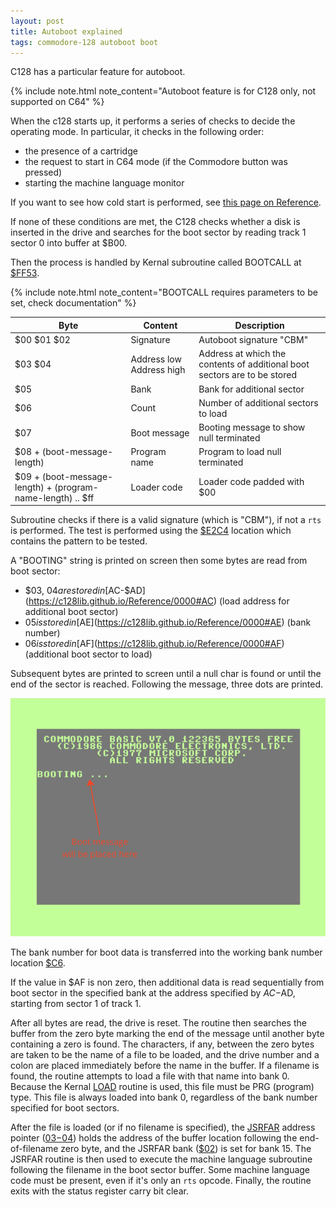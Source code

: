 ```yaml
---
layout: post
title: Autoboot explained
tags: commodore-128 autoboot boot
---
```


C128 has a particular feature for autoboot.

{% include note.html note_content="Autoboot feature is for C128 only, not supported on C64" %}

When the c128 starts up, it performs a series of checks to decide
the operating mode. In particular, it checks in the following order:
* the presence of a cartridge
* the request to start in C64 mode (if the Commodore button was pressed)
* starting the machine language monitor

If you want to see how cold start is performed, see [this page on Reference](https://c128lib.github.io/Reference/StartupSequence).

If none of these conditions are met, the C128 checks whether a disk is
inserted in the drive and searches for the boot sector by reading
track 1 sector 0 into buffer at $B00.

Then the process is handled by Kernal subroutine called BOOTCALL at
[$FF53](https://c128lib.github.io/Reference/FF47#FF53).

{% include note.html note_content="BOOTCALL requires parameters to be set, check documentation" %}

|Byte|Content|Description|
|-|-|-|
|$00 $01 $02|Signature|Autoboot signature "CBM"|
|$03 $04|Address low Address high|Address at which the contents of additional boot sectors are to be stored|
|$05|Bank|Bank for additional sector|
|$06|Count|Number of additional sectors to load|
|$07|Boot message|Booting message to show null terminated|
|$08 + (boot-message-length)|Program name|Program to load null terminated|
|$09 + (boot-message-length) + (program-name-length) .. $ff|Loader code|Loader code padded with $00|

Subroutine checks if there is a valid signature (which is "CBM"), if not a `rts` is performed.
The test is performed using the [$E2C4](https://c128lib.github.io/Reference/E000#E2C4)
location which contains the pattern to be tested.

A "BOOTING" string is printed on screen then some bytes are read from boot sector:
* $03, $04 are stored in [$AC-$AD](https://c128lib.github.io/Reference/0000#AC) (load address for additional boot sector)
* $05 is stored in [$AE](https://c128lib.github.io/Reference/0000#AE) (bank number)
* $06 is stored in [$AF](https://c128lib.github.io/Reference/0000#AF) (additional boot sector to load)

Subsequent bytes are printed to screen until a null char is found or until
the end of the sector is reached. Following the message, three dots are
printed.

![Booting message](/resources/booting-message.png)

The bank number for boot data is transferred into the working bank
number location [$C6](https://c128lib.github.io/Reference/0000#C6).

If the value in $AF is non zero, then additional data is read sequentially
from boot sector in the specified bank at the address specified by $AC-$AD,
starting from sector 1 of track 1.

After all bytes are read, the drive is reset. The routine
then searches the buffer from the zero byte marking the end
of the message until another byte containing a zero is found.
The characters, if any, between the zero bytes are taken to be
the name of a file to be loaded, and the drive number and a
colon are placed immediately before the name in the buffer. If
a filename is found, the routine attempts to load a file with
that name into bank 0. Because the Kernal
[LOAD](https://c128lib.github.io/Reference/FF47#FFD5)
routine is used, this file must be PRG (program) type. This file is always
loaded into bank 0, regardless of the bank number specified
for boot sectors.

After the file is loaded (or if no filename is specified), the
[JSRFAR](https://c128lib.github.io/Reference/FF47#FF6E) address pointer
([$03-$04](https://c128lib.github.io/Reference/0000#03))
holds the address of the buffer location following the end-of-filename zero
byte, and the JSRFAR bank ([$02](https://c128lib.github.io/Reference/0000#02))
is set for bank 15. The JSRFAR routine is then used to execute the machine
language subroutine following the filename in the boot sector buffer.
Some machine language code must be present, even if it's only an
`rts` opcode. Finally, the routine exits with the status register
carry bit clear.
